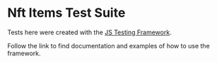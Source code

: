 # Nft Items Test Suite

Tests here were created with the [JS Testing Framework](https://github.com/onflow/flow-js-testing).

Follow the link to find documentation and examples of how to use the framework.
